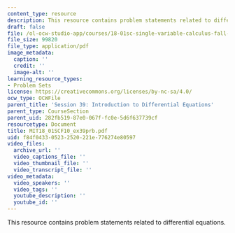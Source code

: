 ```yaml
---
content_type: resource
description: This resource contains problem statements related to differential equations.
draft: false
file: /ol-ocw-studio-app/courses/18-01sc-single-variable-calculus-fall-2010/f84f043305232520221e776274e80597_MIT18_01SCF10_ex39prb.pdf
file_size: 99820
file_type: application/pdf
image_metadata:
  caption: ''
  credit: ''
  image-alt: ''
learning_resource_types:
- Problem Sets
license: https://creativecommons.org/licenses/by-nc-sa/4.0/
ocw_type: OCWFile
parent_title: 'Session 39: Introduction to Differential Equations'
parent_type: CourseSection
parent_uid: 282fb519-87e0-067f-fc0e-5d6f637739cf
resourcetype: Document
title: MIT18_01SCF10_ex39prb.pdf
uid: f84f0433-0523-2520-221e-776274e80597
video_files:
  archive_url: ''
  video_captions_file: ''
  video_thumbnail_file: ''
  video_transcript_file: ''
video_metadata:
  video_speakers: ''
  video_tags: ''
  youtube_description: ''
  youtube_id: ''
---
```

This resource contains problem statements related to differential equations.